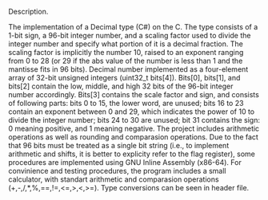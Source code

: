 Description.

The implementation of a Decimal type (C#) on the C. The type consists of a 1-bit sign, a 96-bit integer number,
and a scaling factor used to divide the integer number and specify what portion of it is a decimal fraction.
The scaling factor is implicitly the number 10, raised to an exponent ranging from 0 to 28 (or 29 if the abs value of the number is less
than 1 and the mantisse fits in 96 bits).
Decimal number implemented as a four-element array of 32-bit unsigned integers (uint32_t bits[4]).
Bits[0], bits[1], and bits[2] contain the low, middle, and high 32 bits of the 96-bit integer number accordingly.
Bits[3] contains the scale factor and sign, and consists of following parts:
bits 0 to 15, the lower word, are unused;
bits 16 to 23 contain an exponent between 0 and 29, which indicates the power of 10 to divide the integer number;
bits 24 to 30 are unused;
bit 31 contains the sign: 0 meaning positive, and 1 meaning negative.
The project includes arithmetic operations as well as rounding and comparasion operations. Due to the fact that 96 bits must be
treated as a single bit string (i.e., to implement arithmetic and shifts, it is better to explicity refer to the flag register),
some procedures are implemented using GNU Inline Assembly (x86-64). For convinience and testing procedures, the program includes a small
calculator, with standart arithmetic and comparasion operations (+,-,/,*,%,==,!=,<=,>,<,>=). Type conversions can be seen in header file. 
